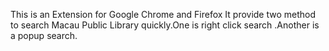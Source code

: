 This is an Extension for Google Chrome and Firefox
It provide two method to search Macau Public Library quickly.One is right click search .Another is a popup search.
